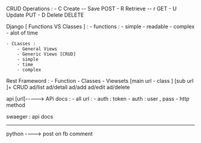 


CRUD Operations  :
    - C Create   -- Save  POST
    - R Retrieve -- r     GET
    - U Update            PUT
    - D Delete            DELETE



Django  [ Functions VS Classes ] :
    - functions : 
        - simple 
        - readable
        - complex 
        - alot of time 


    - CLasses :
        - General Views 
        - Generic Views [CRUD] 
        - simple
        - time 
        - complex 


Rest Frameword : 
    - Function
    - Classes 
    - Viewsets [main url - class ] [sub url ]+ CRUD
            ad/list
            ad/detail
            ad/add
            ad/edit
            ad/delete




api [url]-----> APi docs : 
            - all url :
                - auth : token 
                - auth : user , pass
                - http method



swaeger : api docs


------------------------

 python ----> post on fb 
              comment 